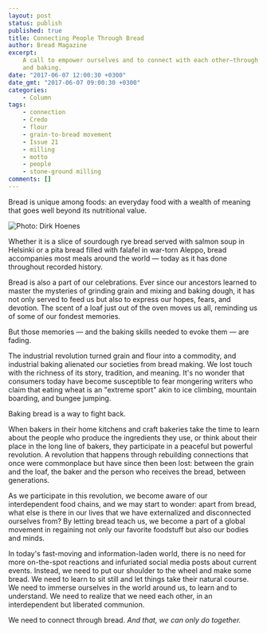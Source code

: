 ```yaml
---
layout: post
status: publish
published: true
title: Connecting People Through Bread
author: Bread Magazine
excerpt:
    A call to empower ourselves and to connect with each other—through bread
    and baking.
date: "2017-06-07 12:00:30 +0300"
date_gmt: "2017-06-07 09:00:30 +0300"
categories:
    - Column
tags:
    - connection
    - Credo
    - flour
    - grain-to-bread movement
    - Issue 21
    - milling
    - motto
    - people
    - stone-ground milling
comments: []
---
```


Bread is unique among foods: an everyday food with a wealth of meaning that goes well beyond its nutritional value.

![Photo: Dirk Hoenes](/breadmagazine/assets/blog/vespers-550718-325x487.jpg)

Whether it is a slice of sourdough rye bread served with salmon soup in Helsinki or a pita bread filled with falafel in war-torn Aleppo, bread accompanies most meals around the world &mdash; today as it has done throughout recorded history.

Bread is also a part of our celebrations. Ever since our ancestors learned to master the mysteries of grinding grain and mixing and baking dough, it has not only served to feed us but also to express our hopes, fears, and devotion. The scent of a loaf just out of the oven moves us all, reminding us of some of our fondest memories.

But those memories &mdash; and the baking skills needed to evoke them &mdash; are fading.

The industrial revolution turned grain and flour into a commodity, and industrial baking alienated our societies from bread making. We lost touch with the richness of its story, tradition, and meaning. It's no wonder that consumers today have become susceptible to fear mongering writers who claim that eating wheat is an "extreme sport" akin to ice climbing, mountain boarding, and bungee jumping.

Baking bread is a way to fight back.

When bakers in their home kitchens and craft bakeries take the time to learn about the people who produce the ingredients they use, or think about their place in the long line of bakers, they participate in a peaceful but powerful revolution. A revolution that happens through rebuilding connections that once were commonplace but have since then been lost: between the grain and the loaf, the baker and the person who receives the bread, between generations.

As we participate in this revolution, we become aware of our interdependent food chains, and we may start to wonder: apart from bread, what else is there in our lives that we have externalized and disconnected ourselves from? By letting bread teach us, we become a part of a global movement in regaining not only our favorite foodstuff but also our bodies and minds.

In today's fast-moving and information-laden world, there is no need for more on-the-spot reactions and infuriated social media posts about current events. Instead, we need to put our shoulder to the wheel and make some bread. We need to learn to sit still and let things take their natural course. We need to immerse ourselves in the world around us, to learn and to understand. We need to realize that we need each other, in an interdependent but liberated communion.

We need to connect through bread. _And that, we can only do together._
